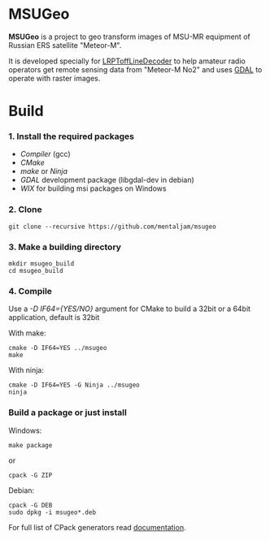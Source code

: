 # MSUGeo #

**MSUGeo** is a project to geo transform images of MSU-MR equipment of Russian ERS satellite "Meteor-M".

It is developed specially for [LRPToffLineDecoder](http://meteor.robonuka.ru/for-experts/lrpt-analizer-2015/) to help amateur radio operators get remote sensing data from "Meteor-M No2" and uses [GDAL](http://www.gdal.org/) to operate with raster images.

# Build #

### 1. Install the required packages ###

- *Compiler* (gcc)
- *CMake*
- *make* or *Ninja*
- *GDAL* development package (libgdal-dev in debian)
- *WIX* for building msi packages on Windows

### 2. Clone ###

    git clone --recursive https://github.com/mentaljam/msugeo

### 3. Make a building directory ###

    mkdir msugeo_build
    cd msugeo_build

### 4. Compile

Use a *-D IF64={YES/NO}* argument for CMake to build a 32bit or a 64bit application, default is 32bit

With make:

    cmake -D IF64=YES ../msugeo
    make

With ninja:

    cmake -D IF64=YES -G Ninja ../msugeo
    ninja
    
### Build a package or just install ###

Windows:

    make package

or

    cpack -G ZIP

Debian:

    cpack -G DEB
    sudo dpkg -i msugeo*.deb

For full list of CPack generators read [documentation](http://www.cmake.org/Wiki/CMake:CPackPackageGenerators).